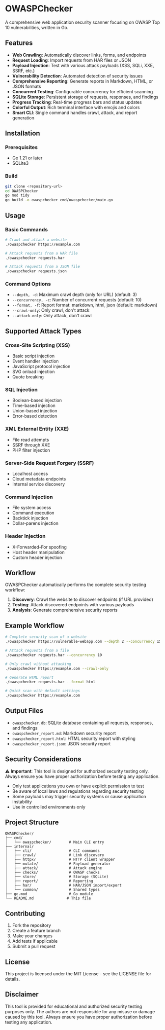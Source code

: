 # OWASPChecker

A comprehensive web application security scanner focusing on OWASP Top 10 vulnerabilities, written in Go.

## Features

- **Web Crawling**: Automatically discover links, forms, and endpoints
- **Request Loading**: Import requests from HAR files or JSON
- **Payload Injection**: Test with various attack payloads (XSS, SQLi, XXE, SSRF, etc.)
- **Vulnerability Detection**: Automated detection of security issues
- **Comprehensive Reporting**: Generate reports in Markdown, HTML, or JSON formats
- **Concurrent Testing**: Configurable concurrency for efficient scanning
- **SQLite Storage**: Persistent storage of requests, responses, and findings
- **Progress Tracking**: Real-time progress bars and status updates
- **Colorful Output**: Rich terminal interface with emojis and colors
- **Smart CLI**: Single command handles crawl, attack, and report generation

## Installation

### Prerequisites

- Go 1.21 or later
- SQLite3

### Build

```bash
git clone <repository-url>
cd OWASPChecker
go mod tidy
go build -o owaspchecker cmd/owaspchecker/main.go
```

## Usage

### Basic Commands

```bash
# Crawl and attack a website
./owaspchecker https://example.com

# Attack requests from a HAR file
./owaspchecker requests.har

# Attack requests from a JSON file
./owaspchecker requests.json
```

### Command Options

- `--depth, -d`: Maximum crawl depth (only for URL) (default: 3)
- `--concurrency, -c`: Number of concurrent requests (default: 10)
- `--format, -f`: Report format: markdown, html, json (default: markdown)
- `--crawl-only`: Only crawl, don't attack
- `--attack-only`: Only attack, don't crawl

## Supported Attack Types

### Cross-Site Scripting (XSS)
- Basic script injection
- Event handler injection
- JavaScript protocol injection
- SVG onload injection
- Quote breaking

### SQL Injection
- Boolean-based injection
- Time-based injection
- Union-based injection
- Error-based detection

### XML External Entity (XXE)
- File read attempts
- SSRF through XXE
- PHP filter injection

### Server-Side Request Forgery (SSRF)
- Localhost access
- Cloud metadata endpoints
- Internal service discovery

### Command Injection
- File system access
- Command execution
- Backtick injection
- Dollar-parens injection

### Header Injection
- X-Forwarded-For spoofing
- Host header manipulation
- Custom header injection

## Workflow

OWASPChecker automatically performs the complete security testing workflow:

1. **Discovery**: Crawl the website to discover endpoints (if URL provided)
2. **Testing**: Attack discovered endpoints with various payloads
3. **Analysis**: Generate comprehensive security reports

## Example Workflow

```bash
# Complete security scan of a website
./owaspchecker https://vulnerable-webapp.com --depth 2 --concurrency 15

# Attack requests from a file
./owaspchecker requests.har --concurrency 10

# Only crawl without attacking
./owaspchecker https://example.com --crawl-only

# Generate HTML report
./owaspchecker requests.har --format html

# Quick scan with default settings
./owaspchecker https://example.com
```

## Output Files

- `owaspchecker.db`: SQLite database containing all requests, responses, and findings
- `owaspchecker_report.md`: Markdown security report
- `owaspchecker_report.html`: HTML security report with styling
- `owaspchecker_report.json`: JSON security report

## Security Considerations

⚠️ **Important**: This tool is designed for authorized security testing only. Always ensure you have proper authorization before testing any application.

- Only test applications you own or have explicit permission to test
- Be aware of local laws and regulations regarding security testing
- Some payloads may trigger security systems or cause application instability
- Use in controlled environments only

## Project Structure

```
OWASPChecker/
├── cmd/
│   └── owaspchecker/        # Main CLI entry
├── internal/
│   ├── cli/                 # CLI commands
│   ├── crawl/               # Link discovery
│   ├── httpx/               # HTTP client wrapper
│   ├── mutate/              # Payload generator
│   ├── attack/              # Attack engine
│   ├── checks/              # OWASP checks
│   ├── store/               # Storage (SQLite)
│   ├── report/              # Reporting
│   ├── har/                 # HAR/JSON import/export
│   └── common/              # Shared types
├── go.mod                   # Go module
└── README.md               # This file
```

## Contributing

1. Fork the repository
2. Create a feature branch
3. Make your changes
4. Add tests if applicable
5. Submit a pull request

## License

This project is licensed under the MIT License - see the LICENSE file for details.

## Disclaimer

This tool is provided for educational and authorized security testing purposes only. The authors are not responsible for any misuse or damage caused by this tool. Always ensure you have proper authorization before testing any application.
